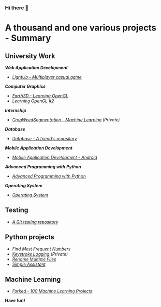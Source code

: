### Hi there 👋

<!--
**Lib3Rt9/Lib3Rt9** is a ✨ _special_ ✨ repository because its `README.md` (this file) appears on your GitHub profile.

Here are some ideas to get you started:

- 🔭 I’m currently working on ...
- 🌱 I’m currently learning ...
- 👯 I’m looking to collaborate on ...
- 🤔 I’m looking for help with ...
- 💬 Ask me about ...
- 📫 How to reach me: ...
- 😄 Pronouns: ...
- ⚡ Fun fact: ...
-->


# A thousand and one various projects - Summary

## University Work

***Web Application Development***
- *[LightUp - Multiplayer casual game](https://github.com/Lib3Rt9/LightUp)*

***Computer Graphics***
- *[Earth3D - Learning OpenGL](https://github.com/Lib3Rt9/Earth3D)*
- *[Learning OpenGL #2](https://github.com/Lib3Rt9/LearnOpenGL)*

***Internship***
- *[CropWeedSegmentation - Machine Learning](https://github.com/Lib3Rt9/CropWeedSegmentation) (Private)*

***Database***
- *[Database - A friend's repository](https://github.com/aidenpearce001/University-s-Project)*

***Mobile Application Development***
- *[Mobile Application Development - Android](https://github.com/Lib3Rt9/androiddev2022)*

***Advanced Programming with Python***
- *[Advanced Programming with Python](https://github.com/Lib3Rt9/pp2021)*

***Operating System***
- *[Operating System](https://github.com/Lib3Rt9/OS2020)*

## Testing
- *[A Git testing repository](https://github.com/Lib3Rt9/testGit)*

## Python projects
- *[Find Most Frequent Numbers](https://github.com/Lib3Rt9/MostFrequency)*
- *[Keystroke Logging](https://github.com/Lib3Rt9/Keylogger) (Private)*
- *[Rename Multiple Files](https://github.com/Lib3Rt9/PythonProjects/tree/rename_files)*
- *[Simple Assistant](https://github.com/Lib3Rt9/SimpleAssistant)*

## Machine Learning
- *[Forked - 100 Machine Learning Projects](https://github.com/Lib3Rt9/100MLProjects)*


**Have fun!**
